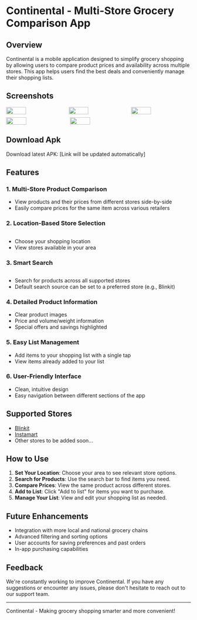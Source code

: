 # Continental - Multi-Store Grocery Comparison App

## Overview

Continental is a mobile application designed to simplify grocery shopping by allowing users to compare product prices and availability across multiple stores. This app helps users find the best deals and conveniently manage their shopping lists.

## Screenshots
<div style="display: flex; flex-direction:column; gap: 8px">
  <div style="display: flex; gap: 8px">
    <image src="https://github.com/user-attachments/assets/5004b637-cef4-4b57-93ab-1b917f155a3f" width="33%" />
    <image src="https://github.com/user-attachments/assets/345424ba-9382-45ac-a2a2-56fdbb96b970" width="33%" />
    <image src="https://github.com/user-attachments/assets/59cb780d-744e-4034-8b4a-b0b710bd5636" width="33%" />
  </div>
  <div style="display: flex; gap: 8px">
    <image src="https://github.com/user-attachments/assets/bd092a52-3cbf-4716-9d71-069dd0388d84" width="33%" />
    <image src="https://github.com/user-attachments/assets/3431b043-c279-45d4-bc43-fce0d11ae8bd" width="33%" />
  </div>
</div>

## Download Apk
Download latest APK: [Link will be updated automatically]

## Features

### 1. Multi-Store Product Comparison

- View products and their prices from different stores side-by-side
- Easily compare prices for the same item across various retailers

### 2. Location-Based Store Selection
<div style="display:flex;">
</div>

- Choose your shopping location
- View stores available in your area

### 3. Smart Search
<div style="display:flex;">
</div>
      
- Search for products across all supported stores
- Default search source can be set to a preferred store (e.g., Blinkit)

### 4. Detailed Product Information
- Clear product images
- Price and volume/weight information
- Special offers and savings highlighted

### 5. Easy List Management
- Add items to your shopping list with a single tap
- View items already added to your list

### 6. User-Friendly Interface
- Clean, intuitive design
- Easy navigation between different sections of the app

## Supported Stores
- [Blinkit](https://www.blinkit.com)
- [Instamart](https://www.swiggy.com/instamart)
- Other stores to be added soon...

## How to Use

1. **Set Your Location**: Choose your area to see relevant store options.
2. **Search for Products**: Use the search bar to find items you need.
3. **Compare Prices**: View the same product across different stores.
4. **Add to List**: Click "Add to list" for items you want to purchase.
5. **Manage Your List**: View and edit your shopping list as needed.

## Future Enhancements
- Integration with more local and national grocery chains
- Advanced filtering and sorting options
- User accounts for saving preferences and past orders
- In-app purchasing capabilities

## Feedback

We're constantly working to improve Continental. If you have any suggestions or encounter any issues, please don't hesitate to reach out to our support team.

---

Continental - Making grocery shopping smarter and more convenient!
